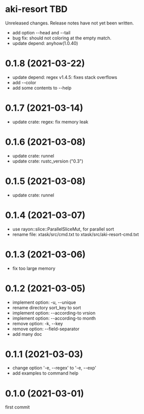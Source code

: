 aki-resort TBD
===
Unreleased changes. Release notes have not yet been written.

* add option --head and --tail
* bug fix: should not coloring at the empty match.
* update depend: anyhow(1.0.40)

0.1.8 (2021-03-22)
=====

* update depend: regex v1.4.5: fixes stack overflows
* add --color <when>
* add some contents to --help

0.1.7 (2021-03-14)
=====

* update crate: regex: fix memory leak

0.1.6 (2021-03-08)
=====

* update crate: runnel
* update crate: rustc_version ("0.3")

0.1.5 (2021-03-08)
=====

* update crate: runnel

0.1.4 (2021-03-07)
=====

* use rayon::slice::ParallelSliceMut, for parallel sort
* rename file: xtask/src/cmd.txt to xtask/src/aki-resort-cmd.txt

0.1.3 (2021-03-06)
=====

* fix too large memory

0.1.2 (2021-03-05)
=====

* implement option: -u, --unique
* rename directory sort_key to sort
* implement option: --according-to vrsion
* implement option: --according-to month
* remove option: -k, --key <keydef>
* remove option: --field-separator <sep>
* add many doc

0.1.1 (2021-03-03)
=====

* change option '-e, --regex' to '-e, --exp'
* add examples to command help

0.1.0 (2021-03-01)
=====
first commit
